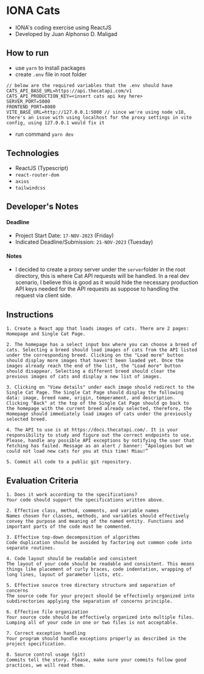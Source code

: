 # IONA Cats

- IONA's coding exercise using ReactJS
- Developed by Juan Alphonso D. Maligad

## How to run

- use `yarn` to install packages
- create `.env` file in root folder

```
// below are the required variables that the .env should have
CATS_API_BASE_URL=https://api.thecatapi.com/v1
CATS_API_PRODUCTION_KEY=<insert cats api key here>
SERVER_PORT=5000
FRONTEND_PORT=8080
VITE_BASE_URL=http://127.0.0.1:5000 // since we're using node v18, there's an issue with using localhost for the proxy settings in vite config, using 127.0.0.1 would fix it
```

- run command `yarn dev`

## Technologies

- ReactJS (Typescript)
- `react-router-dom`
- `axios`
- `tailwindcss`

## Developer's Notes

#### Deadline

- Project Start Date: `17-NOV-2023` (Friday)
- Indicated Deadline/Submission: `21-NOV-2023` (Tuesday)

#### Notes

- I decided to create a proxy server under the `server`folder in the root directory, this is where Cat API requests will be handled. In a real dev scenario, I believe this is good as it would hide the necessary production API keys needed for the API requests as suppose to handling the request via client side.

## Instructions

```
1. Create a React app that loads images of cats. There are 2 pages: Homepage and Single Cat Page.

2. The homepage has a select input box where you can choose a breed of cats. Selecting a breed should load images of cats from the API listed under the corresponding breed. Clicking on the "Load more" button should display more images that haven't been loaded yet. Once the images already reach the end of the list, the "Load more" button should disappear. Selecting a different breed should clear the previous images of cats and display a new list of images.

3. Clicking on "View details" under each image should redirect to the Single Cat Page. The Single Cat Page should display the following data: image, breed name, origin, temperament, and description. Clicking "Back" at the top of the Single Cat Page should go back to the homepage with the current breed already selected, therefore, the Homepage should immediately load images of cats under the previously selected breed.

4. The API to use is at https://docs.thecatapi.com/. It is your responsibility to study and figure out the correct endpoints to use. Please, handle any possible API exceptions by notifying the user that fetching has failed. Message as an alert / banner: “Apologies but we could not load new cats for you at this time! Miau!”

5. Commit all code to a public git repository.
```

## Evaluation Criteria

```
1. Does it work according to the specifications?
Your code should support the specifications written above.

2. Effective class, method, comments, and variable names
Names chosen for classes, methods, and variables should effectively convey the purpose and meaning of the named entity. Functions and important parts of the code must be commented.

3. Effective top-down decomposition of algorithms
Code duplication should be avoided by factoring out common code into separate routines.

4. Code layout should be readable and consistent
The layout of your code should be readable and consistent. This means things like placement of curly braces, code indentation, wrapping of long lines, layout of parameter lists, etc.

5. Effective source tree directory structure and separation of concerns
The source code for your project should be effectively organized into subdirectories applying the separation of concerns principle.

6. Effective file organization
Your source code should be effectively organized into multiple files. Lumping all of your code in one or two files is not acceptable.

7. Correct exception handling
Your program should handle exceptions properly as described in the project specification.

8. Source control usage (git)
Commits tell the story. Please, make sure your commits follow good practices, we will read them.
```
